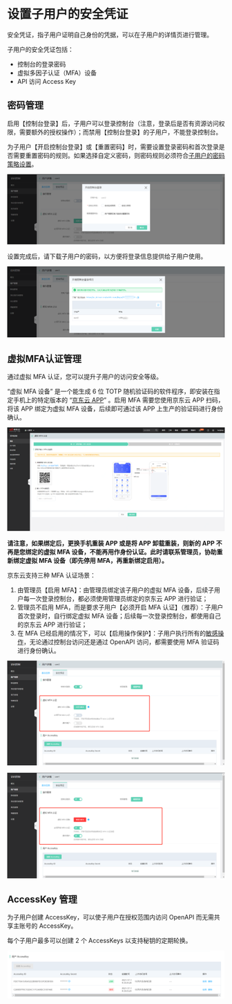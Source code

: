 # 设置子用户的安全凭证

安全凭证，指子用户证明自己身份的凭据，可以在子用户的详情页进行管理。

子用户的安全凭证包括：

- 控制台的登录密码
- 虚拟多因子认证（MFA）设备
- API 访问 Access Key

## 密码管理

启用【控制台登录】后，子用户可以登录控制台（注意，登录后是否有资源访问权限，需要额外的授权操作）；而禁用【控制台登录】的子用户，不能登录控制台。

为子用户【开启控制台登录】或【重置密码】时，需要设置登录密码和首次登录是否需要重置密码的规则。如果选择自定义密码，则密码规则必须符合[子用户的密码策略设置](../../../../../documentation/Management/IAM/Operation-manual/User-management/setting-up-credential-policies.md)。

![image-20210714224234744](../../../../../image/IAM/SubUserManagement/image-20210714224234744.png)

设置完成后，请下载子用户的密码，以方便将登录信息提供给子用户使用。

![image-20210714224344113](../../../../../image/IAM/SubUserManagement/image-20210714224344113.png)

## 虚拟MFA认证管理

通过虚拟 MFA 认证，您可以提升子用户的访问安全等级。

“虚拟 MFA 设备” 是一个能生成 6 位 TOTP 随机验证码的软件程序，即安装在指定手机上的特定版本的 “[京东云 APP](https://console.jdcloud.com/download)” 。启用 MFA 需要您使用京东云 APP 扫码，将该 APP 绑定为虚拟 MFA 设备，后续即可通过该 APP 上生产的验证码进行身份确认。

![image-20210714231812428](../../../../../image/IAM/SubUserManagement/mfa1.png)

**请注意，如果绑定后，更换手机重装 APP 或是将 APP 卸载重装，则新的 APP 不再是您绑定的虚拟 MFA 设备，不能再用作身份认证。此时请联系管理员，协助重新绑定虚拟 MFA 设备（即先停用 MFA，再重新绑定启用）。**

京东云支持三种 MFA 认证场景：

1. 由管理员【启用 MFA】：由管理员绑定该子用户的虚拟 MFA 设备，后续子用户每一次登录控制台，都必须使用管理员绑定的京东云 APP 进行验证；
2. 管理员不启用 MFA，而是要求子用户【必须开启 MFA 认证】（推荐）：子用户首次登录时，自行绑定虚拟 MFA 设备；后续每一次登录控制台，都使用自己的京东云 APP 进行验证；
3. 在 MFA 已经启用的情况下，可以【启用操作保护】：子用户执行所有的[敏感操作](../../../../../documentation/User-Service/Security-Operation-Protection/Introduction/Support-Services.md)，无论通过控制台访问还是通过 OpenAPI 访问，都需要使用 MFA 验证码进行身份确认。

![image-20210714232129506](../../../../../image/IAM/SubUserManagement/image-20210714232129506.png)

![image-20210714232100395](../../../../../image/IAM/SubUserManagement/image-20210714232100395.png)

## AccessKey 管理

为子用户创建 AccessKey，可以使子用户在授权范围内访问 OpenAPI 而无需共享主账号的 AccessKey。

每个子用户最多可以创建 2 个 AccessKeys 以支持秘钥的定期轮换。

![image-20210714232701097](../../../../../image/IAM/SubUserManagement/image-20210714232701097.png)

